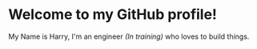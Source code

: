 # Welcome to my GitHub profile!

My Name is Harry, I'm an engineer _(In training)_ who loves to build things.


